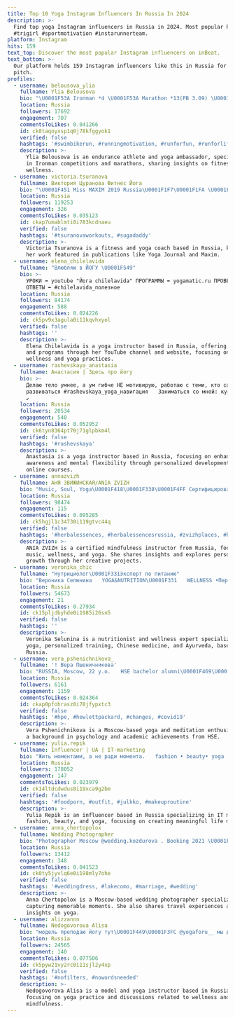 ```yaml
---
title: Top 10 Yoga Instagram Influencers In Russia In 2024
description: >-
  Find top yoga Instagram influencers in Russia in 2024. Most popular hashtags:
  #trigirl #sportmotivation #instarunnerteam.
platform: Instagram
hits: 159
text_top: Discover the most popular Instagram influencers on inBeat.
text_bottom: >-
  Our platform holds 159 Instagram influencers like this in Russia for you to
  pitch.
profiles:
  - username: belousova_ylia
    fullname: Ylia Belousova
    bio: "\U0001F53A Ironman *4 \U0001F53A Marathon *13(PB 3.09) \U0001F53A Yoga \U0001F9D8‍♀️ ambassador @rawlifesport"
    location: Russia
    followers: 17692
    engagement: 707
    commentsToLikes: 0.041266
    id: ck8taqoyxsp1q0j78kfggyok1
    verified: false
    hashtags: '#swimbikerun, #runningmotivation, #runforfun, #runforlife'
    description: >-
      Ylia Belousova is an endurance athlete and yoga ambassador, specializing
      in Ironman competitions and marathons, sharing insights on fitness and
      wellness.
  - username: victoria.tsuranova
    fullname: Виктория Цуранова Фитнес Йога
    bio: "\U0001F451 Miss MAXIM 2019 Russia\U0001F1F7\U0001F1FA \U0001F4CDCover girl: Yoga Journal, Maxim, Рандеву \U0001F4FA Reality-show «Мистер X» \U0001F4AA\U0001F3FD Тренер : фитнес и йога \U0001F64F\U0001F3FD ❤️ 2 page - @studentka.fm"
    location: Russia
    followers: 119253
    engagement: 326
    commentsToLikes: 0.035123
    id: ckap7umablmti0i783kcdnaeu
    verified: false
    hashtags: '#tsuranovaworkouts, #sugadaddy'
    description: >-
      Victoria Tsuranova is a fitness and yoga coach based in Russia, known for
      her work featured in publications like Yoga Journal and Maxim.
  - username: elena_chilelavida
    fullname: "Влюбляю в ЙОГУ \U0001F549"
    bio: >-
      УРОКИ ➡️ youtube "Йога chilelavida" ПРОГРАММЫ ➡️ yogamatic.ru ПРОВЕРЬ
      ОТВЕТЫ ➡️ #chilelavida_полезное
    location: Russia
    followers: 84174
    engagement: 588
    commentsToLikes: 0.024226
    id: ck5pv9x3agula0i11kqvhxyol
    verified: false
    hashtags: ''
    description: >-
      Elena Chilelavida is a yoga instructor based in Russia, offering lessons
      and programs through her YouTube channel and website, focusing on holistic
      wellness and yoga practices.
  - username: rashevskaya_anastasia
    fullname: Анастасия | Здесь про йогу
    bio: >-
      Делаю тело умнее, а ум гибче НЕ мотивирую, работаю с теми, кто сам готов
      развиваться #rashevskaya_yoga_навигация ⠀ Заниматься со мной: курсы, zoom
      ↙️
    location: Russia
    followers: 20534
    engagement: 540
    commentsToLikes: 0.052952
    id: ck6tyn8364pt70j71glpbkm4l
    verified: false
    hashtags: '#rashevskaya'
    description: >-
      Anastasia is a yoga instructor based in Russia, focusing on enhancing body
      awareness and mental flexibility through personalized development and
      online courses.
  - username: annazvizh
    fullname: АНЯ ЗВИЖИНСКАЯ/ANIA ZVIZH
    bio: "Music, Soul, Yoga\U0001F418\U0001F338\U0001F4FF Сертифицированный преподаватель mindfulness Пою, пишу, исследую, делюсь с вами✨ Проект @soulmate.vmeste \U0001F48C Annazvizh@gmail.com"
    location: Russia
    followers: 98474
    engagement: 115
    commentsToLikes: 0.095285
    id: ck5hgjl1c34730i119gtvc44q
    verified: false
    hashtags: '#herbalessences, #herbalessencesrussia, #zvizhplaces, #happyvalentine'
    description: >-
      ANIA ZVIZH is a certified mindfulness instructor from Russia, focusing on
      music, wellness, and yoga. She shares insights and explores personal
      growth through her creative projects.
  - username: veronika_chic
    fullname: "Нутрициолог\U0001F331Эксперт по питанию"
    bio: "Вероника Селюнина ⠀ YOGA&NUTRITION\U0001F331 ⠀ WELLNESS •Персональные тренировки •Китайская медицина •Аюрведа ⠀ Консультации\U0001F447\U0001F3FB"
    location: Russia
    followers: 54673
    engagement: 21
    commentsToLikes: 0.27934
    id: ck15pljdbyhde0i1985i26sn5
    verified: false
    hashtags: ''
    description: >-
      Veronika Selunina is a nutritionist and wellness expert specializing in
      yoga, personalized training, Chinese medicine, and Ayurveda, based in
      Russia.
  - username: vera_pshenichnikova_
    fullname: '! Вера Пшеничникова'
    bio: "RUSSIA, Moscow, 22 y.o. ⠀ HSE bachelor alumni\U0001F469\U0001F3FC‍\U0001F393⠀ HSE master \U0001F51C⠀ Yoga, meditation and psychology lover\U0001F9D8\U0001F3FC‍♀️"
    location: Russia
    followers: 6161
    engagement: 1159
    commentsToLikes: 0.024364
    id: ckap0pfohrasz0i78jfypxtc3
    verified: false
    hashtags: '#hpe, #hewlettpackard, #changes, #covid19'
    description: >-
      Vera Pshenichnikova is a Moscow-based yoga and meditation enthusiast, with
      a background in psychology and academic achievements from HSE.
  - username: yulia.repik
    fullname: Influencer | UA | IT-marketing
    bio: "Жить моментами, а не ради момента. ⠀ fashion • beauty• yoga ⠀ \U0001F4E9 @yuliarepik_collab"
    location: Russia
    followers: 178052
    engagement: 147
    commentsToLikes: 0.023979
    id: ck14ltdcdwdus0i19xca9g2bm
    verified: false
    hashtags: '#foodporn, #outfit, #julkko, #makeuproutine'
    description: >-
      Yulia Repik is an influencer based in Russia specializing in IT marketing,
      fashion, beauty, and yoga, focusing on creating meaningful life moments.
  - username: anna_chertopolox
    fullname: Wedding Photographer
    bio: "Photographer Moscow @wedding.kozdurova . Booking 2021 \U0001F4E9 annystu@gmail.com or Direct Message Creator: @bridesbible.ru \U0001F4DD\U0001F497 Traveler \U0001F30E InLove yoga\U0001F31A"
    location: Russia
    followers: 13412
    engagement: 348
    commentsToLikes: 0.041523
    id: ck0ty5jyvlq6e0i198mly7ohe
    verified: false
    hashtags: '#weddingdress, #lakecomo, #marriage, #wedding'
    description: >-
      Anna Chertopolox is a Moscow-based wedding photographer specializing in
      capturing memorable moments. She also shares travel experiences and
      insights on yoga.
  - username: alizzannn
    fullname: Nedogovorova Alisa
    bio: "модель преподаю йогу тут\U0001F449\U0001F3FC @yogaforu__ мы делаем ее и говорим о ней"
    location: Russia
    followers: 24565
    engagement: 140
    commentsToLikes: 0.077506
    id: ck5pyw21vy2rc0i11sjl2y4xp
    verified: false
    hashtags: '#nofilters, #nowordsneeded'
    description: >-
      Nedogovorova Alisa is a model and yoga instructor based in Russia,
      focusing on yoga practice and discussions related to wellness and
      mindfulness.
---
```


